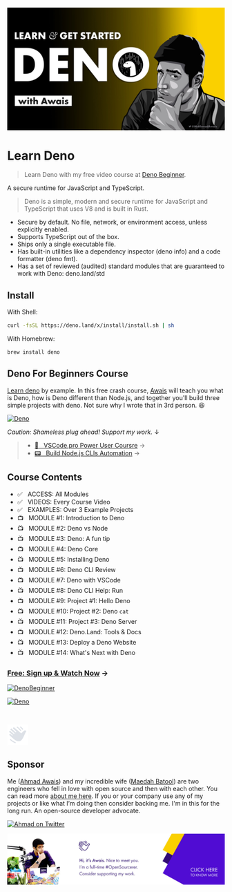 [![Deno](./.github/denobeginner.com.jpg)][d]

# Learn Deno

> Learn Deno with my free video course at [Deno Beginner][d].

A secure runtime for JavaScript and TypeScript.

> Deno is a simple, modern and secure runtime for JavaScript and TypeScript that uses V8 and is built in Rust.

- Secure by default. No file, network, or environment access, unless explicitly enabled.
- Supports TypeScript out of the box.
- Ships only a single executable file.
- Has built-in utilities like a dependency inspector (deno info) and a code formatter (deno fmt).
- Has a set of reviewed (audited) standard modules that are guaranteed to work with Deno: deno.land/std

## Install

With Shell:

```sh
curl -fsSL https://deno.land/x/install/install.sh | sh
```

With Homebrew:

```sh
brew install deno
```

## Deno For Beginners Course

[Learn deno][d] by example. In this free crash course, [Awais](https://twitter.com/MrAhmadAwais/) will teach you what is Deno, how is Deno different than Node.js, and together you'll build three simple projects with deno. Not sure why I wrote that in 3rd person. 😆

[![Deno](https://dev-to-uploads.s3.amazonaws.com/i/jjj14b8d73adryxhzdfc.png)][d]

_Caution: Shameless plug ahead! Support my work._ ↓

> - [🚀&nbsp;&nbsp; VSCode.pro Power User Coursre][v] →
> - [📟&nbsp;&nbsp; Build Node.js CLIs Automation][n] →

## Course Contents

- ✅&nbsp;&nbsp; ACCESS: All Modules
- ✅&nbsp;&nbsp; VIDEOS: Every Course Video
- ✅&nbsp;&nbsp; EXAMPLES: Over 3 Example Projects
- 📺&nbsp;&nbsp; MODULE #1: Introduction to Deno
- 📺&nbsp;&nbsp; MODULE #2: Deno vs Node
- 📺&nbsp;&nbsp; MODULE #3: Deno: A fun tip
- 📺&nbsp;&nbsp; MODULE #4: Deno Core
- 📺&nbsp;&nbsp; MODULE #5: Installing Deno
- 📺&nbsp;&nbsp; MODULE #6: Deno CLI Review
- 📺&nbsp;&nbsp; MODULE #7: Deno with VSCode
- 📺&nbsp;&nbsp; MODULE #8: Deno CLI Help: Run
- 📺&nbsp;&nbsp; MODULE #9: Project #1: Hello Deno
- 📺&nbsp;&nbsp; MODULE #10: Project #2: Deno `cat`
- 📺&nbsp;&nbsp; MODULE #11: Project #3: Deno Server
- 📺&nbsp;&nbsp; MODULE #12: Deno.Land: Tools & Docs
- 📺&nbsp;&nbsp; MODULE #13: Deploy a Deno Website
- 📺&nbsp;&nbsp; MODULE #14: What's Next with Deno


### [Free: Sign up & Watch Now](https://DenoBeginner.com/?utm_source=dev.to&utm_medium=referral&utm_campaign=Launch%20Post) →

[![DenoBeginner](https://dev-to-uploads.s3.amazonaws.com/i/fu5h69i71xprywtz5jw1.jpg)][d]

[![Deno](https://dev-to-uploads.s3.amazonaws.com/i/jjj14b8d73adryxhzdfc.png)][d]

<br>

[![👌](https://raw.githubusercontent.com/ahmadawais/stuff/master/images/git/connect.png)](./../../)

## Sponsor

Me ([Ahmad Awais](https://twitter.com/mrahmadawais/)) and my incredible wife ([Maedah Batool](https://twitter.com/MaedahBatool/)) are two engineers who fell in love with open source and then with each other. You can read more [about me here](https://ahmadawais.com/about). If you or your company use any of my projects or like what I’m doing then consider backing me. I'm in this for the long run. An open-source developer advocate.

[![Ahmad on Twitter](https://img.shields.io/twitter/follow/mrahmadawais.svg?style=social&label=Follow%20@MrAhmadAwais)](https://twitter.com/mrahmadawais/)

[![Ahmad on Twitter](https://raw.githubusercontent.com/ahmadawais/stuff/master/sponsor/sponsor.jpg)](https://github.com/AhmadAwais/sponsor)

[v]: https://VSCode.pro/?utm_source=dev.to&utm_medium=referral&utm_campaign=Launch%20Post
[n]: https://NodeCLI.com/?utm_source=dev.to&utm_medium=referral&utm_campaign=Launch%20Post
[d]: https://denobeginner.com/?utm_source=github.com&utm_medium=referral&utm_campaign=Learn%20Deno
